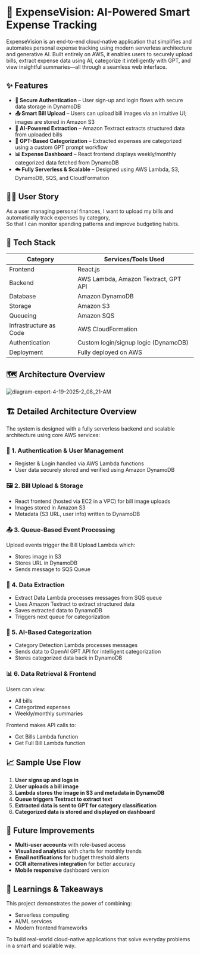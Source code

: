 
# 💸 ExpenseVision: AI-Powered Smart Expense Tracking

ExpenseVision is an end-to-end cloud-native application that simplifies and automates personal expense tracking using modern serverless architecture and generative AI. Built entirely on AWS, it enables users to securely upload bills, extract expense data using AI, categorize it intelligently with GPT, and view insightful summaries—all through a seamless web interface.

## ✨ Features
- **🔐 Secure Authentication** – User sign-up and login flows with secure data storage in DynamoDB
- **📤 Smart Bill Upload** – Users can upload bill images via an intuitive UI; images are stored in Amazon S3
- **🤖 AI-Powered Extraction** – Amazon Textract extracts structured data from uploaded bills
- **🧠 GPT-Based Categorization** – Extracted expenses are categorized using a custom GPT prompt workflow
- **📊 Expense Dashboard** – React frontend displays weekly/monthly categorized data fetched from DynamoDB
- **☁️ Fully Serverless & Scalable** – Designed using AWS Lambda, S3, DynamoDB, SQS, and CloudFormation

## 🙋‍♂️ User Story
As a user managing personal finances,
I want to upload my bills and automatically track expenses by category,  
So that I can monitor spending patterns and improve budgeting habits.


## 🧱 Tech Stack
| Category              | Services/Tools Used                     |
|-----------------------|-----------------------------------------|
| Frontend              | React.js                                |
| Backend               | AWS Lambda, Amazon Textract, GPT API    |
| Database              | Amazon DynamoDB                         |
| Storage               | Amazon S3                               |
| Queueing              | Amazon SQS                              |
| Infrastructure as Code| AWS CloudFormation                      |
| Authentication        | Custom login/signup logic (DynamoDB)    |
| Deployment            | Fully deployed on AWS                   |

## 🗺️ Architecture Overview
![diagram-export-4-19-2025-2_08_21-AM](https://github.com/user-attachments/assets/85e36344-faaa-473e-bc3e-71f333eaec5d)

## 🏗️ Detailed Architecture Overview
The system is designed with a fully serverless backend and scalable architecture using core AWS services:

### 🔐 1. Authentication & User Management
- Register & Login handled via AWS Lambda functions
- User data securely stored and verified using Amazon DynamoDB

### 🖼️ 2. Bill Upload & Storage
- React frontend (hosted via EC2 in a VPC) for bill image uploads
- Images stored in Amazon S3
- Metadata (S3 URL, user info) written to DynamoDB

### 📤 3. Queue-Based Event Processing
Upload events trigger the Bill Upload Lambda which:
- Stores image in S3
- Stores URL in DynamoDB
- Sends message to SQS Queue

### 📄 4. Data Extraction
- Extract Data Lambda processes messages from SQS queue
- Uses Amazon Textract to extract structured data
- Saves extracted data to DynamoDB
- Triggers next queue for categorization

### 🧠 5. AI-Based Categorization
- Category Detection Lambda processes messages
- Sends data to OpenAI GPT API for intelligent categorization
- Stores categorized data back in DynamoDB

### 📊 6. Data Retrieval & Frontend
Users can view:
- All bills
- Categorized expenses
- Weekly/monthly summaries

Frontend makes API calls to:
- Get Bills Lambda function
- Get Full Bill Lambda function

## 📈 Sample Use Flow
1. **User signs up and logs in**
2. **User uploads a bill image**
3. **Lambda stores the image in S3 and metadata in DynamoDB**
4. **Queue triggers Textract to extract text**
5. **Extracted data is sent to GPT for category classification**
6. **Categorized data is stored and displayed on dashboard**

## 📅 Future Improvements
- **Multi-user accounts** with role-based access
- **Visualized analytics** with charts for monthly trends
- **Email notifications** for budget threshold alerts
- **OCR alternatives integration** for better accuracy
- **Mobile responsive** dashboard version

## 🧠 Learnings & Takeaways
This project demonstrates the power of combining:
- Serverless computing
- AI/ML services
- Modern frontend frameworks

To build real-world cloud-native applications that solve everyday problems in a smart and scalable way.
